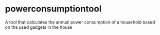 # powerconsumptiontool
A tool that calculates the annual power consumption of a household based on the used gadgets in the house
